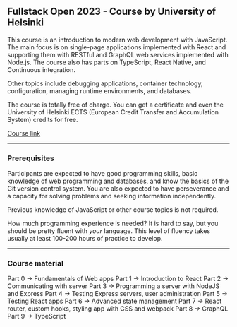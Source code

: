 ## Fullstack Open 2023 - Course by University of Helsinki

This course is an introduction to modern web development with JavaScript. The main focus is on single-page applications implemented with React and supporting them with RESTful and GraphQL web services implemented with Node.js. The course also has parts on TypeScript, React Native, and Continuous integration.

Other topics include debugging applications, container technology, configuration, managing runtime environments, and databases.

The course is totally free of charge. You can get a certificate and even the University of Helsinki ECTS (European Credit Transfer and Accumulation System) credits for free.

[Course link](https://fullstackopen.com/en/)

---

### Prerequisites

Participants are expected to have good programming skills, basic knowledge of web programming and databases, and know the basics of the Git version control system. You are also expected to have perseverance and a capacity for solving problems and seeking information independently.

Previous knowledge of JavaScript or other course topics is not required.

How much programming experience is needed? It is hard to say, but you should be pretty fluent with  _your_  language. This level of fluency takes usually at least 100-200 hours of practice to develop.

---

### Course material

Part 0 -> Fundamentals of Web apps
Part 1 -> Introduction to React
Part 2 -> Communicating with server
Part 3 -> Programming a server with NodeJS and Express
Part 4 -> Testing Express servers, user administration
Part 5 -> Testing React apps
Part 6 -> Advanced state management
Part 7 -> React router, custom hooks, styling app with CSS and webpack
Part 8 -> GraphQL
Part 9 -> TypeScript
